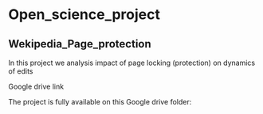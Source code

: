 # Open_science_project
## Wekipedia_Page_protection
In this project we analysis impact of page locking (protection) on dynamics of edits

Google drive link

The project is fully available on this Google drive folder: 
